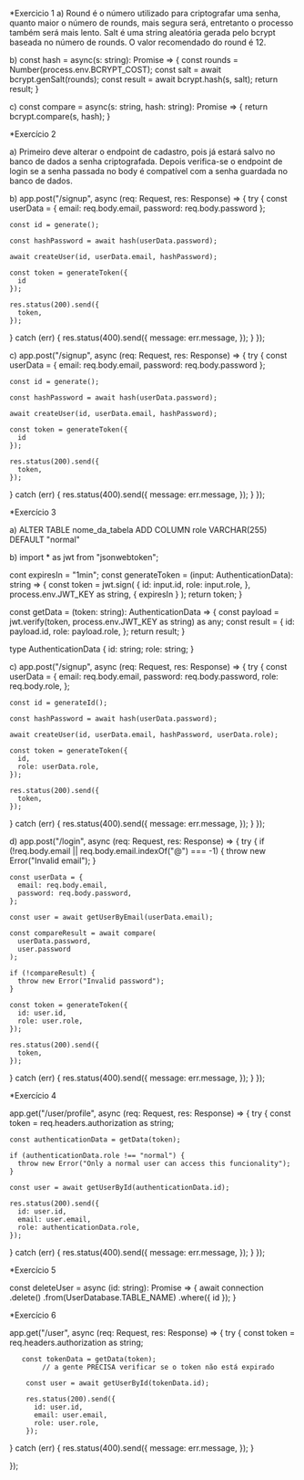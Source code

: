 *Exercicio 1
a) Round é o número utilizado para criptografar uma senha, quanto maior o número de rounds, mais segura será, entretanto o processo também será mais lento. Salt é uma string aleatória gerada pelo bcrypt baseada no número de rounds. O valor recomendado do round é 12.

b)
const hash = async(s: string): Promise<string> => {
    const rounds = Number(process.env.BCRYPT_COST);
    const salt = await bcrypt.genSalt(rounds);
    const result = await bcrypt.hash(s, salt);
    return result;
  }

c)
const compare = async(s: string, hash: string): Promise<boolean> => {
    return bcrypt.compare(s, hash);
  }


*Exercício 2

a) Primeiro deve alterar o endpoint de cadastro, pois já estará salvo no banco de dados a senha criptografada. Depois verifica-se o endpoint de login se a senha passada no body é compatível com a senha guardada no banco de dados. 

b)
app.post("/signup", async (req: Request, res: Response) => {
  try {
    const userData = {
      email: req.body.email,
      password: req.body.password
    };
  
    const id = generate();

    const hashPassword = await hash(userData.password);

    await createUser(id, userData.email, hashPassword);

    const token = generateToken({
      id
    });

    res.status(200).send({
      token,
    });
  } catch (err) {
    res.status(400).send({
      message: err.message,
    });
  }
});

c)
app.post("/signup", async (req: Request, res: Response) => {
  try {
    const userData = {
      email: req.body.email,
      password: req.body.password
    };
  
    const id = generate();

    const hashPassword = await hash(userData.password);

    await createUser(id, userData.email, hashPassword);

    const token = generateToken({
      id
    });

    res.status(200).send({
      token,
    });
  } catch (err) {
    res.status(400).send({
      message: err.message,
    });
  }
});

*Exercício 3

a)
ALTER TABLE nome_da_tabela ADD COLUMN role VARCHAR(255) DEFAULT "normal" 

b)
import * as jwt from "jsonwebtoken";


  cont expiresIn = "1min";
  const generateToken = (input: AuthenticationData): string => {
    const token = jwt.sign(
      {
        id: input.id,
        role: input.role,
      },
      process.env.JWT_KEY as string,
      {
        expiresIn
      }
    );
    return token;
  }

 const getData = (token: string): AuthenticationData => {
    const payload = jwt.verify(token, process.env.JWT_KEY as string) as any;
    const result = {
      id: payload.id,
      role: payload.role,
    };
    return result;
  }


type AuthenticationData {
  id: string;
  role: string;
}

c)
app.post("/signup", async (req: Request, res: Response) => {
  try {
    const userData = {
      email: req.body.email,
      password: req.body.password,
      role: req.body.role,
    };

    const id = generateId();

    const hashPassword = await hash(userData.password);

    await createUser(id, userData.email, hashPassword, userData.role);

    const token = generateToken({
      id,
      role: userData.role,
    });

    res.status(200).send({
      token,
    });
  } catch (err) {
    res.status(400).send({
      message: err.message,
    });
  }
});

d)
app.post("/login", async (req: Request, res: Response) => {
  try {
    if (!req.body.email || req.body.email.indexOf("@") === -1) {
      throw new Error("Invalid email");
    }

    const userData = {
      email: req.body.email,
      password: req.body.password,
    };

    const user = await getUserByEmail(userData.email);

    const compareResult = await compare(
      userData.password,
      user.password
    );

    if (!compareResult) {
      throw new Error("Invalid password");
    }

    const token = generateToken({
      id: user.id,
      role: user.role,
    });

    res.status(200).send({
      token,
    });
  } catch (err) {
    res.status(400).send({
      message: err.message,
    });
  }
});

*Exercício 4

app.get("/user/profile", async (req: Request, res: Response) => {
  try {
    const token = req.headers.authorization as string;

    const authenticationData = getData(token);

    if (authenticationData.role !== "normal") {
      throw new Error("Only a normal user can access this funcionality");
    }

    const user = await getUserById(authenticationData.id);

    res.status(200).send({
      id: user.id,
      email: user.email,
      role: authenticationData.role,
    });
  } catch (err) {
    res.status(400).send({
      message: err.message,
    });
  }
});

*Exercício 5

const deleteUser = async (id: string): Promise<any> => {
    await connection
      .delete()
      .from(UserDatabase.TABLE_NAME)
      .where({ id });
  }

*Exercício 6

app.get("/user", async (req: Request, res: Response) => {
  try {
    const token = req.headers.authorization as string;

	   const tokenData = getData(token);
			// a gente PRECISA verificar se o token não está expirado
	
	    const user = await getUserById(tokenData.id);
	
	    res.status(200).send({
	      id: user.id,
	      email: user.email,
	      role: user.role,
	    });
   } catch (err) {
    res.status(400).send({
      message: err.message,
    });
  }

 });
